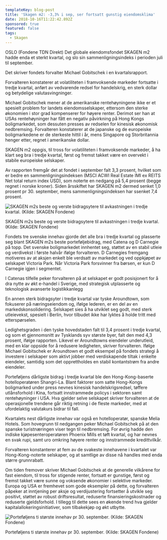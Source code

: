 ```yaml
---
templateKey: blog-post
title: 'Skagen m2: -3,3% i sep, ser fortsatt gunstig eiendomsklima'
date: 2018-10-16T11:22:42.892Z
sponsored: true
featured: false
tags:
  - Skagen
---
```

OSLO (Fondene TDN Direkt) Det globale eiendomsfondet SKAGEN m2 hadde enda et sterkt kvartal, og slo sin sammenligningsindeks i perioden juli til september.



Det skriver fondets forvalter Michael Gobitschek i en kvartalsrapport.



Forvalteren konstaterer at volatiliteten i framvoksende markeder fortsatte i tredje kvartal, anført av vedvarende redsel for handelskrig, en sterk dollar og betydelige valutasvingninger.



Michael Gobitschek mener at de amerikanske rentehøyningene ikke er et spesielt problem for landets eiendomsselskaper, ettersom den sterke økonomien i stor grad kompenserer for høyere renter. Derimot ser han at USAs rentehøyninger har fått en negativ påvirkning på Hong Kongs boligmarkedet, som dessuten presses av redselen for kinesisk økonomisk nedbremsing. Forvalteren konstaterer at de japanske og de europeiske boligmarkedene er de sterkeste hittil i år, mens Singapore og Storbritannia henger etter, regnet i amerikanske dollar.



SKAGEN m2 oppgis, til tross for volatiliteten i framvoksende markeder, å ha klart seg bra i tredje kvartal, først og fremst takket være en overvekt i stabile europeiske selskaper.



Av rapporten fremgår det at fondet i september falt 3,3 prosent, hvilket som er bedre en sammenligningsindeksen (MSCI ACWI Real Estate IMI ex REITS Net total return index USD), som noterte en nedgang på 5,4 prosent (begge regnet i norske kroner). Siden årsskiftet har SKAGEN m2 dermed senket 1,0 prosent pr 30. september, mens sammenligningsindeksen har ssenket 7,4 prosent.

![SKAGEN m2s beste og verste bidragsytere til avkastningen i tredje kvartal. (Kilde: SKAGEN Fondene)](/img/271.png)

<span class="image-caption">SKAGEN m2s beste og verste bidragsytere til avkastningen i tredje kvartal. (Kilde: SKAGEN Fondene)</span>

Fondets tre svenske innehav gjorde det alle bra i tredje kvartal og plasserte seg blant SKAGEN m2s beste porteføljebidrag, med Catena og D Carnegie på topp. Det svenske boligmarkedet innhentet seg, støttet av en stabil utleie og verdivekst i første halvår ifølge forvalteren. D Carnegies fremgang motiveres av at aksjen enkelt ble verdsatt av markedet og ved oppkjøpet av selskapet Victoria Park. Når Victoria Park forsvinner fra børsen, er kun D Carnegie igjen i segmentet.



I Catenas tilfelle peker forvalteren på at selskapet er godt posisjonert for å dra nytte av økt e-handel i Sverige, med strategisk utplasserte og teknologisk avanserte logistikkanlegg



En annen sterk bidragsyter i tredje kvartal var tyske Aroundtown, som fokuserer på næringseiendom og, ifølge lederen, er en del av en markedskonsolidering. Selskapet sies å ha utviklet seg godt, med sterk utleievekst, spesielt i Berlin, hvor tilbudet ikke har lyktes å holde tritt med etterspørselen.



Ledighetsgraden i den tyske hovedstaden falt til 3,4 prosent i tredje kvartal, og som et gjennomsnitt av Tysklands syv største byer, falt den med 4,3 prosent, ifølge rapporten. Likevel er Aroundtowns eiendeler underutleid, med en klar oppside for å redusere ledigheten, skriver forvalteren. Ifølge Michael Gobitschek er Aroundtown et godt eksempel på fondets strategi å investere i selskaper som aktivt jobber med verdiskapende tiltak i enkelte eiendeler, samtidig som det opprettholdes en stabil kontantstrøm fra andre eiendeler.



Porteføljens dårligste bidrag i tredje kvartal ble den Hong-Kong-baserte hotelloperatøren Shangri-La. Blant faktorer som satte Hong-Kongs boligmarked under press nevnes kinesisk handelskrigsredsel, tøffere utlånsforhold i Kina, fortsatt innstrammede policys i sektoren samt rentehøyninger i USA. Hva gjelder selve selskapet skriver forvalteren at de operasjonelle trendene går riktig retning i de fleste markeder, med at ufordelaktig valutakurs bidrar til fall.



Kvartalets nest dårligste innehav var også en hotelloperatør, spanske Melia Hotels. Som hovegrunn til nedgangen peker Michael Gobitschek på at den spanske turistnæringen viser tegn til nedbremsing. For øvrig hadde den indiske kjøpesenteroperatøren Phoenix Mills et tøft kvartal, og har nevnes en svak rupi, samt uro omkring høyere renter og innstrammede kredittvilkår.



Forvalteren konstanterer at fem av de svakeste innehavene i kvartalet var Hong-Kong-noterte selskaper, og at samtlige av disse nå handles med enda større grunnrabatt.



Om tiden fremover skriver Michael Gobitschek at de generelle vilkårene for fast eiendom, til tross for stigende renter, fortsatt er gunstige, først og fremst takket være sunne og voksende økonomier i selektive markeder. Europa og USA er fremhevet som gode eksempler på dette, og forvalteren påpeker at inntjening per aksje og verdijustering fortsetter å utvikle seg positivt, støttet av robust driftsresultat, reduserte finansieringskostnader og reduserte gjeldsforhold. I tillegg til dette sees en økende trend hva gjelder kapitalallokeringsinitiativer, som tilbakekjøp og økt utbytte.



![  Porteføljens ti største innehav pr 30. september. (Kilde: SKAGEN Fondene)](/img/272.png)

<span class="image-caption">  Porteføljens ti største innehav pr 30. september. (Kilde: SKAGEN Fondene)</span>
